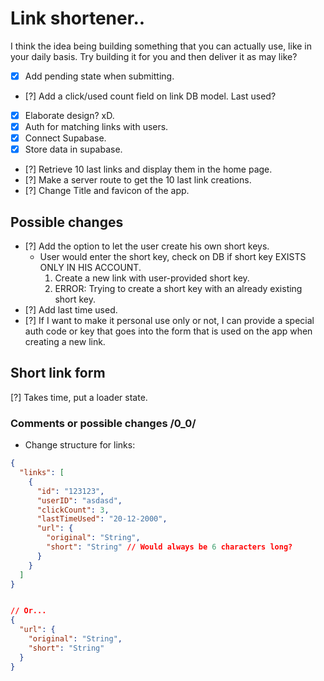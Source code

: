# Link shortener..

I think the idea being building something that you can actually use, like in your daily basis. Try building it for you and then deliver it as may like?



- [x] Add pending state when submitting.
- [?] Add a click/used count field on link DB model. Last used?
- [x] Elaborate design? xD.
- [x] Auth for matching links with users.
- [x] Connect Supabase.
- [x] Store data in supabase.
- [?] Retrieve 10 last links and display them in the home page.
- [?] Make a server route to get the 10 last link creations.
- [?] Change Title and favicon of the app.
## Possible changes
- [?] Add the option to let the user create his own short keys.
  * User would enter the short key, check on DB if short key EXISTS ONLY IN HIS ACCOUNT.
    1. Create a new link with user-provided short key.
    2. ERROR: Trying to create a short key with an already existing short key.
- [?] Add last time used.
- [?] If I want to make it personal use only or not, I can provide a special auth code or key that goes into the form that is used on the app when creating a new link.


## Short link form
[?] Takes time, put a loader state.

### Comments or possible changes /0_0/

* Change structure for links:
```JSON
{
  "links": [
    {
      "id": "123123",
      "userID": "asdasd",
      "clickCount": 3,
      "lastTimeUsed": "20-12-2000",
      "url": {
        "original": "String",
        "short": "String" // Would always be 6 characters long?
      }
    }
  ]
}


// Or...
{
  "url": {
    "original": "String",
    "short": "String"
  }
}
```



